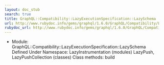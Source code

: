 ```yaml
---
layout: doc_stub
search: true
title: GraphQL::Compatibility::LazyExecutionSpecification::LazySchema
url: http://www.rubydoc.info/gems/graphql/1.6.0/GraphQL/Compatibility/LazyExecutionSpecification/LazySchema
rubydoc_url: http://www.rubydoc.info/gems/graphql/1.6.0/GraphQL/Compatibility/LazyExecutionSpecification/LazySchema
---
```


- Module: GraphQL::Compatibility::LazyExecutionSpecification::LazySchema
Defined Under Namespace:
LazyInstrumentation (modules)
LazyPush, LazyPushCollection (classes)
Class methods:
build

